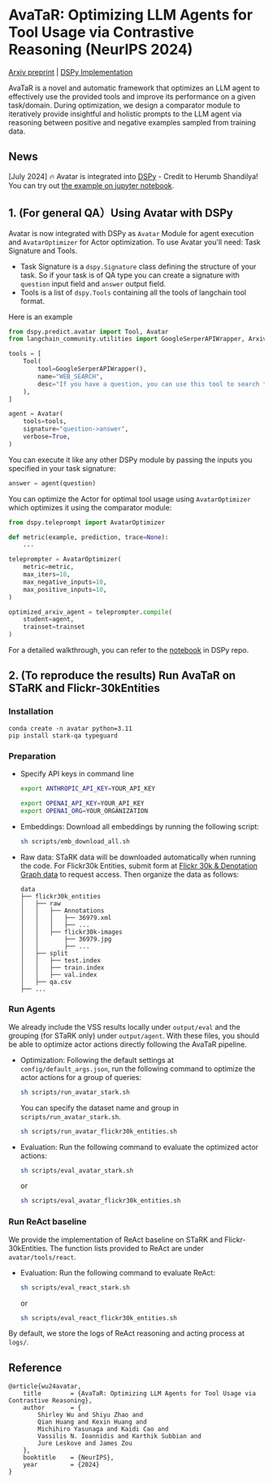 # AvaTaR: Optimizing LLM Agents for Tool Usage via Contrastive Reasoning (NeurIPS 2024)

[Arxiv preprint](https://arxiv.org/abs/2406.11200) | [DSPy Implementation](https://github.com/stanfordnlp/dspy/blob/main/examples/outdated_v2.4_examples/agents/avatar_langchain_tools.ipynb)

AvaTaR is a novel and automatic framework that optimizes an LLM agent to effectively use the provided tools and improve its performance on a given task/domain. During optimization, we design a comparator module to iteratively provide insightful and holistic prompts to the LLM agent via reasoning between positive and negative examples sampled from training data.

## News

[July 2024] 🔥 Avatar is integrated into [DSPy](https://github.com/stanfordnlp/dspy) - Credit to Herumb Shandilya! You can try out [the example on jupyter notebook](https://github.com/stanfordnlp/dspy/blob/main/examples/outdated_v2.4_examples/agents/avatar_langchain_tools.ipynb). 

## 1. (For general QA）Using Avatar with DSPy

Avatar is now integrated with DSPy as `Avatar` Module for agent execution and `AvatarOptimizer` for Actor optimization. To use Avatar you'll need: Task Signature and Tools. 

* Task Signature is a `dspy.Signature` class defining the structure of your task. So if your task is of QA type you can create a signature with `question` input field and `answer` output field.
* Tools is a list of `dspy.Tools` containing all the tools of langchain tool format.

Here is an example

```python
from dspy.predict.avatar import Tool, Avatar
from langchain_community.utilities import GoogleSerperAPIWrapper, ArxivAPIWrapper

tools = [
    Tool(
        tool=GoogleSerperAPIWrapper(),
        name="WEB_SEARCH",
        desc="If you have a question, you can use this tool to search the web for the answer."
    ),
]

agent = Avatar(
    tools=tools,
    signature="question->answer",
    verbose=True,
)
```

You can execute it like any other DSPy module by passing the inputs you specified in your task signature:

```python
answer = agent(question)
```

You can optimize the Actor for optimal tool usage using `AvatarOptimizer` which optimizes it using the comparator module:

```python
from dspy.teleprompt import AvatarOptimizer

def metric(example, prediction, trace=None):
    ...

teleprompter = AvatarOptimizer(
    metric=metric,
    max_iters=10,
    max_negative_inputs=10,
    max_positive_inputs=10,
)

optimized_arxiv_agent = teleprompter.compile(
    student=agent,
    trainset=trainset
)
```

For a detailed walkthrough, you can refer to the [notebook](https://github.com/stanfordnlp/dspy/blob/avatar-optimization-integration/examples/agents/avatar_langchain_tools.ipynb) in DSPy repo.

## 2. (To reproduce the results) Run AvaTaR on STaRK and Flickr-30kEntities
### Installation

```
conda create -n avatar python=3.11
pip install stark-qa typeguard
```

### Preparation
- Specify API keys in command line
    ```bash
    export ANTHROPIC_API_KEY=YOUR_API_KEY
    ```
    ```bash
    export OPENAI_API_KEY=YOUR_API_KEY
    export OPENAI_ORG=YOUR_ORGANIZATION
    ```
- Embeddings: Download all embeddings by running the following script:
  ```bash
  sh scripts/emb_download_all.sh
  ```
- Raw data:
  STaRK data will be downloaded automatically when running the code. 
  For Flickr30k Entities, submit form at [Flickr 30k & Denotation Graph data](https://forms.illinois.edu/sec/229675) to request access. Then organize the data as follows:
  ```
  data
  ├── flickr30k_entities
  │   ├── raw
  │   │   ├── Annotations
  │   │   │   ├── 36979.xml
  │   │   │   ├── ...
  │   │   ├── flickr30k-images
  │   │       ├── 36979.jpg
  │   │       ├── ...
  │   ├── split
  │   │   ├── test.index
  │   │   ├── train.index
  │   │   ├── val.index
  │   ├── qa.csv
  ├── ...
  ```

### Run Agents
We already include the VSS results locally under `output/eval` and the grouping (for STaRK only) under `output/agent`. With these files, you should be able to optimize actor actions directly following the AvaTaR pipeline.

- Optimization: Following the default settings at `config/default_args.json`, run the following command to optimize the actor actions for a group of queries:
  ```bash
  sh scripts/run_avatar_stark.sh
  ```
  You can specify the dataset name and group in `scripts/run_avatar_stark.sh`. 
  ```bash
  sh scripts/run_avatar_flickr30k_entities.sh
  ```
- Evaluation: Run the following command to evaluate the optimized actor actions:
  ```bash
  sh scripts/eval_avatar_stark.sh
  ```
  or
  ```bash
  sh scripts/eval_avatar_flickr30k_entities.sh
  ```
### Run ReAct baseline
We provide the implementation of ReAct baseline on STaRK and Flickr-30kEntities. The function lists provided to ReAct are under `avatar/tools/react`. 
- Evaluation: Run the following command to evaluate ReAct:
  ```bash
  sh scripts/eval_react_stark.sh
  ```
  or
  ```bash
  sh scripts/eval_react_flickr30k_entities.sh
  ```
By default, we store the logs of ReAct reasoning and acting process at `logs/`.

## Reference 

```
@article{wu24avatar,
    title        = {AvaTaR: Optimizing LLM Agents for Tool Usage via Contrastive Reasoning},
    author       = {
        Shirley Wu and Shiyu Zhao and 
        Qian Huang and Kexin Huang and 
        Michihiro Yasunaga and Kaidi Cao and 
        Vassilis N. Ioannidis and Karthik Subbian and 
        Jure Leskove and James Zou
    },
    booktitle    = {NeurIPS},
    year         = {2024}
}
```
